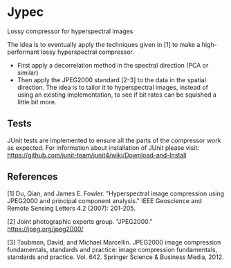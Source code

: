 # Jypec
Lossy compressor for hyperspectral images

The idea is to eventually apply the techniques given in [1] to make a high-performant lossy hyperspectral compressor.
* First apply a decorrelation method in the spectral direction (PCA or similar) 
* Then apply the JPEG2000 standard [2-3] to the data in the spatial direction. The idea is to tailor it to hyperspectral images, instead of using an existing implementation, to see if bit rates can be squished a little bit more.


## Tests

JUnit tests are implemented to ensure all the parts of the compressor work as expected. For information about installation of JUnit please visit: https://github.com/junit-team/junit4/wiki/Download-and-Install


## References

[1] Du, Qian, and James E. Fowler. "Hyperspectral image compression using JPEG2000 and principal component analysis." IEEE Geoscience and Remote Sensing Letters 4.2 (2007): 201-205.

[2] Joint photographic experts group. "JPEG2000." https://jpeg.org/jpeg2000/

[3] Taubman, David, and Michael Marcellin. JPEG2000 image compression fundamentals, standards and practice: image compression fundamentals, standards and practice. Vol. 642. Springer Science & Business Media, 2012.
